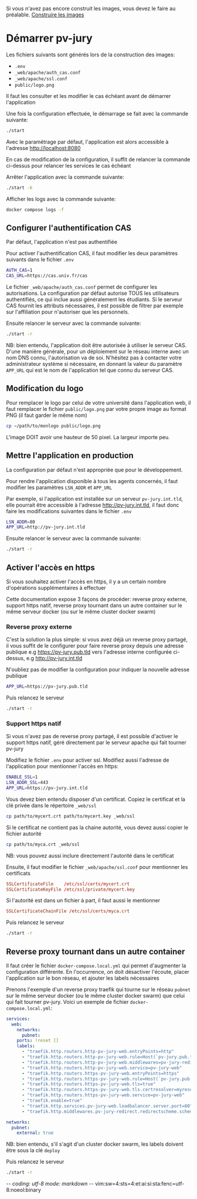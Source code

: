 Si vous n'avez pas encore construit les images, vous devez le faire au préalable.
[Construire les images](02construire-images.md)

# Démarrer pv-jury

Les fichiers suivants sont générés lors de la construction des images:
- `.env`
- `_web/apache/auth_cas.conf`
- `_web/apache/ssl.conf`
- `public/logo.png`

Il faut les consulter et les modifier le cas échéant avant de démarrer
l'application

Une fois la configuration effectuée, le démarrage se fait avec la commande
suivante:
~~~sh
./start
~~~

Avec le paramétrage par défaut, l'application est alors accessible à l'adresse
<http://localhost:8080>

En cas de modification de la configuration, il suffit de relancer la commande
ci-dessus pour relancer les services le cas échéant

Arrêter l'application avec la commande suivante:
~~~sh
./start -k
~~~

Afficher les logs avec la commande suivante:
~~~sh
docker compose logs -f
~~~

## Configurer l'authentification CAS

Par défaut, l'application n'est pas authentifiée

Pour activer l'authentification CAS, il faut modifier les deux paramètres
suivants dans le fichier `.env`
~~~sh
AUTH_CAS=1
CAS_URL=https://cas.univ.fr/cas
~~~

Le fichier `_web/apache/auth_cas.conf` permet de configurer les
autorisations. La configuration par défaut autorise TOUS les utilisateurs
authentifiés, ce qui inclue aussi généralement les étudiants.
Si le serveur CAS fournit les attributs nécessaires, il est possible de filtrer
par exemple sur l'affiliation pour n'autoriser que les personnels.

Ensuite relancer le serveur avec la commande suivante:
~~~sh
./start -r
~~~

NB: bien entendu, l'application doit être autorisée à utiliser le serveur CAS.
D'une manière générale, pour un déploiement sur le réseau interne avec un nom
DNS connu, l'autorisation va de soi. N'hésitez pas à contacter votre
administrateur système si nécessaire, en donnant la valeur du paramètre
`APP_URL` qui est le nom de l'application tel que connu du serveur CAS.

## Modification du logo

Pour remplacer le logo par celui de votre université dans l'application web, il
faut remplacer le fichier `public/logo.png` par votre propre image au format
PNG (il faut garder le même nom)
~~~sh
cp ~/path/to/monlogo public/logo.png
~~~

L'image DOIT avoir une hauteur de 50 pixel. La largeur importe peu.

## Mettre l'application en production

La configuration par défaut n'est appropriée que pour le développement.

Pour rendre l'application disponible à tous les agents concernés, il faut
modifier les paramètres `LSN_ADDR` et `APP_URL`

Par exemple, si l'application est installée sur un serveur `pv-jury.int.tld`,
elle pourrait être accessible à l'adresse <http://pv-jury.int.tld>, il faut donc
faire les modifications suivantes dans le fichier `.env`
~~~sh
LSN_ADDR=80
APP_URL=http://pv-jury.int.tld
~~~

Ensuite relancer le serveur avec la commande suivante:
~~~sh
./start -r
~~~

## Activer l'accès en https

Si vous souhaitez activer l'accès en https, il y a un certain nombre
d'opérations supplémentaires à effectuer

Cette documentation expose 3 façons de procéder: reverse proxy externe, support
https natif, reverse proxy tournant dans un autre container sur le même serveur
docker (ou sur le même cluster docker swarm)

### Reverse proxy externe

C'est la solution la plus simple: si vous avez déjà un reverse proxy partagé, il
vous suffit de le configurer pour faire reverse proxy depuis une adresse
publique e.g <https://pv-jury.pub.tld> vers l'adresse interne configurée
ci-dessus, e.g <http://pv-jury.int.tld>

N'oubliez pas de modifier la configuration pour indiquer la nouvelle adresse
publique
~~~sh
APP_URL=https://pv-jury.pub.tld
~~~

Puis relancez le serveur
~~~sh
./start -r
~~~

### Support https natif

Si vous n'avez pas de reverse proxy partagé, il est possible d'activer le
support https natif, géré directement par le serveur apache qui fait tourner
pv-jury

Modifiez le fichier `.env` pour activer ssl. Modifiez aussi l'adresse de
l'application pour mentionner l'accès en https:
~~~sh
ENABLE_SSL=1
LSN_ADDR_SSL=443
APP_URL=https://pv-jury.int.tld
~~~

Vous devez bien entendu disposer d'un certificat. Copiez le certificat et la clé
privée dans le répertoire `_web/ssl`
~~~sh
cp path/to/mycert.crt path/to/mycert.key _web/ssl
~~~

Si le certificat ne contient pas la chaine autorité, vous devez aussi copier le
fichier autorité
~~~sh
cp path/to/myca.crt _web/ssl
~~~
NB: vous pouvez aussi inclure directement l'autorité dans le certificat

Ensuite, il faut modifier le fichier `_web/apache/ssl.conf` pour mentionner les
certificats
~~~conf
SSLCertificateFile    /etc/ssl/certs/mycert.crt
SSLCertificateKeyFile /etc/ssl/private/mycert.key
~~~

Si l'autorité est dans un fichier à part, il faut aussi le mentionner
~~~conf
SSLCertificateChainFile /etc/ssl/certs/myca.crt
~~~

Puis relancez le serveur
~~~sh
./start -r
~~~

## Reverse proxy tournant dans un autre container

Il faut créer le fichier `docker-compose.local.yml` qui permet d'augmenter la
configuration différente. En l'occurrence, on doit désactiver l'écoute, placer
l'application sur le bon réseau, et ajouter les labels nécessaires

Prenons l'exemple d'un reverse proxy traefik qui tourne sur le réseau `pubnet`
sur le même serveur docker (ou le même cluster docker swarm) que celui qui fait
tourner pv-jury. Voici un exemple de fichier `docker-compose.local.yml`:
~~~yaml
services:
  web:
    networks:
      pubnet:
    ports: !reset []
    labels:
      - "traefik.http.routers.http-pv-jury-web.entryPoints=http"
      - "traefik.http.routers.http-pv-jury-web.rule=Host(`pv-jury.pub.tld`)"
      - "traefik.http.routers.http-pv-jury-web.middlewares=pv-jury-redirect"
      - "traefik.http.routers.http-pv-jury-web.service=pv-jury-web"
      - "traefik.http.routers.https-pv-jury-web.entryPoints=https"
      - "traefik.http.routers.https-pv-jury-web.rule=Host(`pv-jury.pub.tld`)"
      - "traefik.http.routers.https-pv-jury-web.tls=true"
      - "traefik.http.routers.https-pv-jury-web.tls.certresolver=myresolver"
      - "traefik.http.routers.https-pv-jury-web.service=pv-jury-web"
      - "traefik.enable=true"
      - "traefik.http.services.pv-jury-web.loadbalancer.server.port=80"
      - "traefik.http.middlewares.pv-jury-redirect.redirectscheme.scheme=https"

networks:
  pubnet:
    external: true
~~~
NB: bien entendu, s'il s'agit d'un cluster docker swarm, les labels doivent être
sous la clé `deploy`

Puis relancez le serveur
~~~sh
./start -r
~~~


-*- coding: utf-8 mode: markdown -*- vim:sw=4:sts=4:et:ai:si:sta:fenc=utf-8:noeol:binary